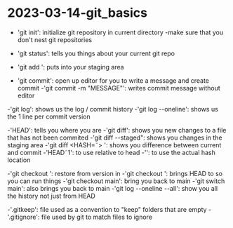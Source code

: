 # 2023-03-14-git_basics

- 'git init': initialize git repository in current directory
	-make sure that you don't nest git repositories
- 'git status': tells you things about your current git repo


- 'git add <FILE>': puts <FILE> into your staging area
- 'git commit': open up editor for you to write a message and create 
commit
	-'git commit -m "MESSAGE"': writes commit message without editor


-'git log': shows us the log / commit history
	-'git log --oneline': shows us the 1 line per commit version


-'HEAD': tells you where you are
-'git diff': shows you new changes to a file that has not been commited
	-'git diff --staged": shows you changes in the staging area
	-'git diff <HASH=˜> <FILE>': shows you difference between current 
and commit
		-'HEAD˜1': to use relative to head
		-'<HASH>': to use the actual hash location


-'git checkout <HASH> <FILE>': restore <FILE> from version in <HASH>
-'git checkout <HASH>': brings HEAD to <HASH> so you can run things
	-'git checkout main': bring you back to main
	-'git switch main': also brings you back to main
-'git log --oneline --all': show you all the history not just from HEAD

-'.gitkeep': file used as a convention to "keep" folders that are empty 
-'.gitignore': file used by git to match files to ignore
